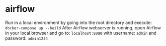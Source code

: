 # airflow
Run in a local environment by going into the root directory and execute:
`docker-compose up --build`
After Airflow webserver is running, open Airflow in your local browser and go to:
`localhost:8080`
with username: `admin`
and password: `admin1234`
